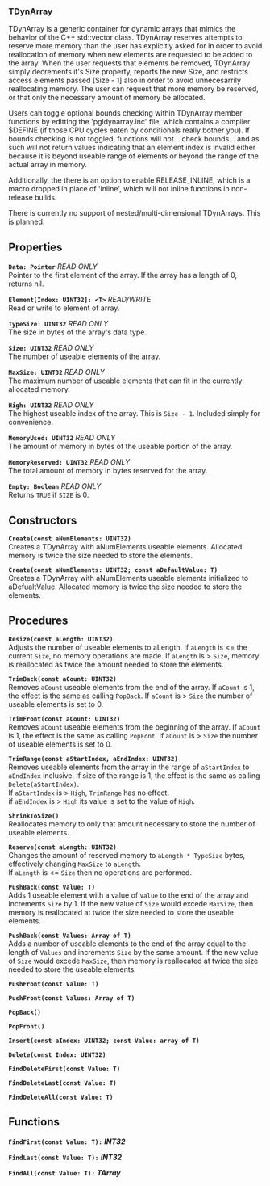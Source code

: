 <h3>TDynArray</h3>

TDynArray is a generic container for dynamic arrays that mimics the behavior of the C++ std::vector class. TDynArray reserves attempts to reserve more memory than the user has explicitly asked for in order to avoid reallocation of memory when new elements are requested to be added to the array. When the user requests that elements be removed, TDynArray simply decrements it's Size property, reports the new Size, and restricts access elements passed [Size - 1] also in order to avoid unnecesarrily reallocating memory. The user can request that more memory be reserved, or that only the necessary amount of memory be allocated. 

Users can toggle optional bounds checking within TDynArray member functions by editting the 'pgldynarray.inc' file, which contains a compiler $DEFINE (if those CPU cycles eaten by conditionals really bother you). If bounds checking is not toggled, functions will not... check bounds... and as such will not return values indicating that an element index is invalid either because it is beyond useable range of elements or beyond the range of the actual array in memory.

Additionally, the there is an option to enable RELEASE_INLINE, which is a macro dropped in place of 'inline', which will not inline functions in non-release builds.

There is currently no support of nested/multi-dimensional TDynArrays. This is planned.

##
## Properties
**`Data: Pointer`** *READ ONLY*<br>
Pointer to the first element of the array. If the array has a length of 0, returns nil.

**`Element[Index: UINT32]: <T>`** *READ/WRITE*<br>
Read or write to element of array.

**`TypeSize: UINT32`** *READ ONLY*<br>
The size in bytes of the array's data type.

**`Size: UINT32`** *READ ONLY*<br>
The number of useable elements of the array.

**`MaxSize: UINT32`** *READ ONLY*<br>
The maximum number of useable elements that can fit in the currently allocated memory.

**`High: UINT32`** *READ ONLY*<br>
The highest useable index of the array. This is `Size - 1`. Included simply for convenience.

**`MemoryUsed: UINT32`** *READ ONLY*<br>
The amount of memory in bytes of the useable portion of the array.

**`MemoryReserved: UINT32`** *READ ONLY*<br>
The total amount of memory in bytes reserved for the array.

**`Empty: Boolean`** *READ ONLY*<br>
Returns `TRUE` if `SIZE` is 0.

##
## Constructors

**`Create(const aNumElements: UINT32)`**<br>
Creates a TDynArray with aNumElements useable elements. Allocated memory is twice the size needed to store the elements.

**`Create(const aNumElements: UINT32; const aDefaultValue: T)`**<br>
Creates a TDynArray with aNumElements useable elements initialized to aDefualtValue. Allocated memory is twice the size needed to store the elements.

##
## Procedures

**`Resize(const aLength: UINT32)`**<br>
Adjusts the number of useable elements to aLength. If `aLength` is <= the current `Size`, no memory operations are made. If `aLength` is > `Size`, memory is reallocated as twice the amount needed to store the elements.

**`TrimBack(const aCount: UINT32)`**<br>
Removes `aCount` useable elements from the end of the array. If `aCount` is 1, the effect is the same as calling `PopBack`. If `aCount` is > `Size` the number of useable elements is set to 0. 

**`TrimFront(const aCount: UINT32)`**<br>
Removes `aCount` useable elements from the beginning of the array. If `aCount` is 1, the effect is the same as calling `PopFont`. If `aCount` is > `Size` the number of useable elements is set to 0. 

**`TrimRange(const aStartIndex, aEndIndex: UINT32)`**<br>
Removes useable elements from the array in the range of `aStartIndex` to `aEndIndex` inclusive. If size of the range is 1, the effect is the same as calling `Delete(aStartIndex)`.<br>
If `aStartIndex` is > `High`, `TrimRange` has no effect.<br>
if `aEndIndex` is > `High` its value is set to the value of `High`.

**`ShrinkToSize()`**<br>
Reallocates memory to only that amount necessary to store the number of useable elements.

**`Reserve(const aLength: UINT32)`**<br>
Changes the amount of reserved memory to `aLength * TypeSize` bytes, effectively changing `MaxSize` to `aLength`.<br>
If `aLength` is <= `Size` then no operations are performed.

**`PushBack(const Value: T)`**<br>
Adds 1 useable element with a value of `Value` to the end of the array and increments `Size` by 1. If the new value of `Size` would excede `MaxSize`, then memory is reallocated at twice the size needed to store the useable elements.

**`PushBack(const Values: Array of T)`**<br>
Adds a number of useable elements to the end of the array equal to the length of `Values` and increments `Size` by the same amount. If the new value of `Size` would excede `MaxSize`, then memory is reallocated at twice the size needed to store the useable elements.

**`PushFront(const Value: T)`**<br>

**`PushFront(const Values: Array of T)`**<br>

**`PopBack()`**<br>

**`PopFront()`**<br>

**`Insert(const aIndex: UINT32; const Value: array of T)`**<br>

**`Delete(const Index: UINT32)`**<br>

**`FindDeleteFirst(const Value: T)`**<br>

**`FindDeleteLast(const Value: T)`**<br>

**`FindDeleteAll(const Value: T)`**<br>

##
## Functions

**`FindFirst(const Value: T):`** ***INT32***<br>

**`FindLast(const Value: T):`** ***INT32***<br>

**`FindAll(const Value: T):`** ***TArray<UINT32>***<br> 

